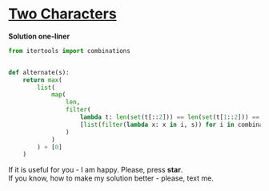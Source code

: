 # [Two Characters](https://www.hackerrank.com/challenges/two-characters/problem)

**Solution one-liner**
```python
from itertools import combinations


def alternate(s):
    return max(
        list(
            map(
                len,
                filter(
                    lambda t: len(set(t[::2])) == len(set(t[1::2])) == 1,
                    [list(filter(lambda x: x in i, s)) for i in combinations(set(s), 2)]
                )
            )
        ) + [0]
    )
```

If it is useful for you - I am happy. Please, press **star**.
<br>
If you know, how to make my solution better - please, text me.
